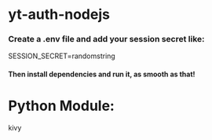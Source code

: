 # yt-auth-nodejs

### Create a .env file and add your session secret like:
SESSION_SECRET=randomstring
#### Then install dependencies and run it, as smooth as that!

# Python Module:
kivy